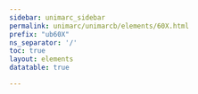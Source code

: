 ```yaml
---
sidebar: unimarc_sidebar
permalink: unimarc/unimarcb/elements/60X.html
prefix: "ub60X"
ns_separator: '/'
toc: true
layout: elements
datatable: true

---
```

